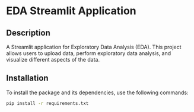 # EDA Streamlit Application

## Description
A Streamlit application for Exploratory Data Analysis (EDA). This project allows users to upload data, perform exploratory data analysis, and visualize different aspects of the data.

## Installation

To install the package and its dependencies, use the following commands:

```bash
pip install -r requirements.txt
